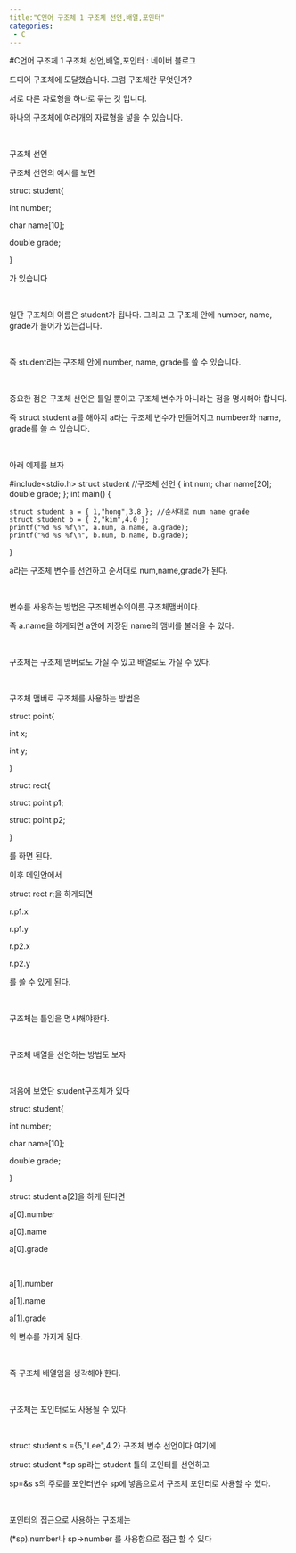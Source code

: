 ```yaml
---
title:"C언어 구조체 1 구조체 선언,배열,포인터"
categories:
 - C
---
```

#C언어 구조체 1 구조체 선언,배열,포인터 : 네이버 블로그
<div class="wrap_rabbit pcol2 _param(1) _postViewArea221562816897" id="post-view221562816897">
<!-- Rabbit HTML --><div class="se-viewer se-theme-default" lang="ko-KR">
<!-- SE_DOC_HEADER_END -->
<div class="se-main-container">
<div class="se-component se-text se-l-default" id="SE-48d94c0c-067c-4bdb-bb50-478d4d1367f9">
<div class="se-component-content">
<div class="se-section se-section-text se-l-default">
<div class="se-module se-module-text"><!-- SE-TEXT { --><p class="se-text-paragraph se-text-paragraph-align-" id="SE-b16b02a5-c8f8-4c20-94e2-aad3607b5566" style=""><span class="se-fs- se-ff-" id="SE-528779d1-03dd-4e27-bec7-2c4415b1688f" style="">드디어 구조체에 도달했습니다. 그럼 구조체란 무엇인가?</span></p><!-- } SE-TEXT --><!-- SE-TEXT { --><p class="se-text-paragraph se-text-paragraph-align-" id="SE-a37ecf9a-190e-4bd9-a386-04b70f61f514" style=""><span class="se-fs- se-ff-" id="SE-344979c7-1431-4aa6-ac47-4bfa4590dea2" style="">서로 다른 자료형을 하나로 묶는 것 입니다.</span></p><!-- } SE-TEXT --><!-- SE-TEXT { --><p class="se-text-paragraph se-text-paragraph-align-" id="SE-21bc318b-5924-4a41-9b57-52eee3169a8b" style=""><span class="se-fs- se-ff-" id="SE-8d783ef8-2db4-4bf8-b74d-575f381bd461" style="">하나의 구조체에 여러개의 자료형을 넣을 수 있습니다.</span></p><!-- } SE-TEXT --><!-- SE-TEXT { --><p class="se-text-paragraph se-text-paragraph-align-" id="SE-0ba686fe-43b8-4b3f-a182-c0168a6e893d" style=""><span class="se-fs- se-ff-" id="SE-b2049fa9-ff00-4d84-a308-f12000a3bb29" style="">​</span></p><!-- } SE-TEXT --><!-- SE-TEXT { --><p class="se-text-paragraph se-text-paragraph-align-" id="SE-d4211ed6-ad9f-46aa-9ca5-f51d2cc3d18b" style=""><span class="se-fs- se-ff-" id="SE-512a9b89-e5a1-472e-92ab-6bd80435193a" style="">구조체 선언</span></p><!-- } SE-TEXT --><!-- SE-TEXT { --><p class="se-text-paragraph se-text-paragraph-align-" id="SE-f4f1dd0d-29cc-45be-851c-d253e14ee5db" style=""><span class="se-fs- se-ff-" id="SE-c48162b8-9fce-4643-b355-d97f5cfab0fe" style="">구조체 선언의 예시를 보면</span></p><!-- } SE-TEXT --><!-- SE-TEXT { --><p class="se-text-paragraph se-text-paragraph-align-" id="SE-f4a65a91-0bf5-4ea0-a470-538a5e9874f9" style=""><span class="se-fs- se-ff-" id="SE-a4e1e7c3-d261-4c6e-b8d1-85170a0d54c1" style="">struct student{</span></p><!-- } SE-TEXT --><!-- SE-TEXT { --><p class="se-text-paragraph se-text-paragraph-align-" id="SE-4f50660e-0c58-407c-b15c-533459e41a6f" style=""><span class="se-fs- se-ff-" id="SE-72783b46-367d-4fec-a69c-702e1e39dd34" style="">   int number;</span></p><!-- } SE-TEXT --><!-- SE-TEXT { --><p class="se-text-paragraph se-text-paragraph-align-" id="SE-ad45e748-5609-42e0-b798-b380126da1a5" style=""><span class="se-fs- se-ff-" id="SE-29f301de-a592-418b-87fa-174105b1b17d" style="">   char name[10];</span></p><!-- } SE-TEXT --><!-- SE-TEXT { --><p class="se-text-paragraph se-text-paragraph-align-" id="SE-c0a0f629-c81d-4090-87c9-983406695b3c" style=""><span class="se-fs- se-ff-" id="SE-3d5e1555-b075-4fcc-b408-7a33af4439b7" style="">   double grade;</span></p><!-- } SE-TEXT --><!-- SE-TEXT { --><p class="se-text-paragraph se-text-paragraph-align-" id="SE-b02674b5-d8c2-442d-9bef-a737112d1e72" style=""><span class="se-fs- se-ff-" id="SE-c979c97c-49f7-4254-b43e-5739539152e4" style="">}</span></p><!-- } SE-TEXT --><!-- SE-TEXT { --><p class="se-text-paragraph se-text-paragraph-align-" id="SE-16dfdc0b-644b-4415-b7ec-f01643193abf" style=""><span class="se-fs- se-ff-" id="SE-67bb2ba5-7b53-43a6-a2e8-e92a31aa59ae" style="">가 있습니다</span></p><!-- } SE-TEXT --><!-- SE-TEXT { --><p class="se-text-paragraph se-text-paragraph-align-" id="SE-4c02f1aa-9020-4fdc-b17e-b044c5112766" style=""><span class="se-fs- se-ff-" id="SE-9d91fb87-be64-4efb-ab10-e3f03617641e" style="">​</span></p><!-- } SE-TEXT --><!-- SE-TEXT { --><p class="se-text-paragraph se-text-paragraph-align-" id="SE-b95bcc03-5796-450c-b48d-990bc930c885" style=""><span class="se-fs- se-ff-" id="SE-fdc99eb9-e674-4a72-b94d-48939cb2afb7" style="">일단 구조체의 이름은 student가 됩나다. 그리고 그 구조체 안에 number, name, grade가 들어가 있는겁니다.</span></p><!-- } SE-TEXT --><!-- SE-TEXT { --><p class="se-text-paragraph se-text-paragraph-align-" id="SE-e7fa1fc1-aaeb-4b5b-babe-c9fe21f6fa0b" style=""><span class="se-fs- se-ff-" id="SE-e2c3e823-6432-4854-a65a-5f21a95a87e4" style="">​</span></p><!-- } SE-TEXT --><!-- SE-TEXT { --><p class="se-text-paragraph se-text-paragraph-align-" id="SE-1db0957b-052f-4b2f-ad57-d3200cc63bb5" style=""><span class="se-fs- se-ff-" id="SE-eae77308-f414-4b4f-bf28-da9df3d822c0" style="">즉 student라는 구조체 안에 number, name, grade를 쓸 수 있습니다.</span></p><!-- } SE-TEXT --><!-- SE-TEXT { --><p class="se-text-paragraph se-text-paragraph-align-" id="SE-d0dea35d-dad0-4eaf-b41d-cdb4f4e0daf1" style=""><span class="se-fs- se-ff-" id="SE-db0b801c-fde8-4845-ad9f-df5a9047653c" style="">​</span></p><!-- } SE-TEXT --><!-- SE-TEXT { --><p class="se-text-paragraph se-text-paragraph-align-" id="SE-54d3b0e1-ef64-4b1b-800e-4c38ec974c43" style=""><span class="se-fs- se-ff-" id="SE-d4f3aa75-9eba-4dc7-b572-b6c6faca1696" style="">중요한 점은 구조체 선언은 틀일 뿐이고 구조체 변수가 아니라는 점을 명시해야 합니다.</span></p><!-- } SE-TEXT --><!-- SE-TEXT { --><p class="se-text-paragraph se-text-paragraph-align-" id="SE-06253d78-5594-4a8a-87c4-325e25c9b925" style=""><span class="se-fs- se-ff-" id="SE-c2b47774-d65b-44e0-86d6-de86257cc17f" style="">즉 struct student a를 해야지 a라는 구조체 변수가 만들어지고 numbeer와 name, grade를 쓸 수 있습니다.</span></p><!-- } SE-TEXT --><!-- SE-TEXT { --><p class="se-text-paragraph se-text-paragraph-align-" id="SE-e199f888-a004-4402-af0c-9b8926176d34" style=""><span class="se-fs- se-ff-" id="SE-c0ba83f5-574b-4fa9-a6ea-0435f64420ad" style="">​</span></p><!-- } SE-TEXT --><!-- SE-TEXT { --><p class="se-text-paragraph se-text-paragraph-align-" id="SE-b371f38d-653e-46a3-950e-8e0d57710dc2" style=""><span class="se-fs- se-ff-" id="SE-c56bd97f-0758-48d3-bd8f-09eeb8727f90" style="">아래 예제를 보자</span></p><!-- } SE-TEXT --></div>
</div>
</div>
</div> <div class="se-component se-code se-l-default" id="SE-9ea49528-7407-4157-a89f-5afd4fb10774">
<div class="se-component-content">
<div class="se-section se-section-code se-l-default">
<div class="se-module se-module-code se-fs-fs13">
<div class="se-code-source">
<div class="__se_code_view language-javascript">#include&lt;stdio.h&gt;
struct student //구조체 선언
{
	int num;
	char name[20];
	double grade;
};
int main() {

	struct student a = { 1,"hong",3.8 }; //순서대로 num name grade
	struct student b = { 2,"kim",4.0 };
	printf("%d %s %f\n", a.num, a.name, a.grade);
	printf("%d %s %f\n", b.num, b.name, b.grade);
}</div>
</div>
</div>
</div>
</div>
<script class="__se_module_data" data-module='{"type":"v2_code", "id" : "SE-9ea49528-7407-4157-a89f-5afd4fb10774"}' type="text/data"></script>
</div> <div class="se-component se-text se-l-default" id="SE-fa1d2842-8a4a-4dc9-a455-ccbd6c650c6f">
<div class="se-component-content">
<div class="se-section se-section-text se-l-default">
<div class="se-module se-module-text"><!-- SE-TEXT { --><p class="se-text-paragraph se-text-paragraph-align-" id="SE-14575cf1-a67b-4b3c-8874-2cbf787a56f7" style=""><span class="se-fs- se-ff-" id="SE-6204efee-2102-4426-8a15-06be0253b9dd" style="">a라는 구조체 변수를 선언하고 순서대로 num,name,grade가 된다.</span></p><!-- } SE-TEXT --><!-- SE-TEXT { --><p class="se-text-paragraph se-text-paragraph-align-" id="SE-182fd26a-8b53-4a58-be00-3c327b5158e1" style=""><span class="se-fs- se-ff-" id="SE-f5a28579-8b2b-4713-9671-16d1ce3bed25" style="">​</span></p><!-- } SE-TEXT --><!-- SE-TEXT { --><p class="se-text-paragraph se-text-paragraph-align-" id="SE-9b2120da-6199-4ee4-a80c-b9125aea4de0" style=""><span class="se-fs- se-ff-" id="SE-a77e19a9-03f8-422f-aacb-58ea36e2833f" style="">변수를 사용하는 방법은 구조체변수의이름.구조체맴버이다.</span></p><!-- } SE-TEXT --><!-- SE-TEXT { --><p class="se-text-paragraph se-text-paragraph-align-" id="SE-b68dd86a-0904-41f4-b80c-485397bc3557" style=""><span class="se-fs- se-ff-" id="SE-630a55be-302e-4af8-be60-ced15b3eb081" style="">즉 a.name을 하게되면 a안에 저장된 name의 맴버를 불러올 수 있다.</span></p><!-- } SE-TEXT --><!-- SE-TEXT { --><p class="se-text-paragraph se-text-paragraph-align-" id="SE-8f39ef9a-59f0-47c2-a78c-2cabf944fd1e" style=""><span class="se-fs- se-ff-" id="SE-4275c68b-8e0b-4de9-a185-433ba90feb3b" style="">​</span></p><!-- } SE-TEXT --><!-- SE-TEXT { --><p class="se-text-paragraph se-text-paragraph-align-" id="SE-7e039ab6-d39e-4008-bb2d-5f82719ad8e1" style=""><span class="se-fs- se-ff-" id="SE-d0d4fa75-82d3-4189-b136-eaabe28a45ec" style="">구조체는 구조체 맴버로도 가질 수 있고 배열로도 가질 수 있다.</span></p><!-- } SE-TEXT --><!-- SE-TEXT { --><p class="se-text-paragraph se-text-paragraph-align-" id="SE-7e970921-3b88-41d8-9b7a-8f3fb0c018b8" style=""><span class="se-fs- se-ff-" id="SE-155d4111-2f77-478b-987f-92bb604fe53d" style="">​</span></p><!-- } SE-TEXT --><!-- SE-TEXT { --><p class="se-text-paragraph se-text-paragraph-align-" id="SE-f1425969-7e86-4bcf-9069-ae0d4350308a" style=""><span class="se-fs- se-ff-" id="SE-c4ee82e6-fd7c-4629-8357-0f60bdb5155c" style="">구조체 맴버로 구조체를 사용하는 방법은</span></p><!-- } SE-TEXT --><!-- SE-TEXT { --><p class="se-text-paragraph se-text-paragraph-align-" id="SE-7a5697fd-3c22-4856-abfa-cbff8878271a" style=""><span class="se-fs- se-ff-" id="SE-ef18d70d-9bf7-4aa0-b29c-9feabe6bce58" style="">struct point{</span></p><!-- } SE-TEXT --><!-- SE-TEXT { --><p class="se-text-paragraph se-text-paragraph-align-" id="SE-d6e731f0-5d72-46a0-ac2e-eba47af7c263" style=""><span class="se-fs- se-ff-" id="SE-d28aa31c-306a-4434-abab-c29d45ac0d21" style="">   int x;</span></p><!-- } SE-TEXT --><!-- SE-TEXT { --><p class="se-text-paragraph se-text-paragraph-align-" id="SE-e931cbca-ea9f-45a7-b2ef-1541ed0cb1c1" style=""><span class="se-fs- se-ff-" id="SE-b13b4a09-75ca-433b-ac2d-4e25e15e8607" style="">   int y;</span></p><!-- } SE-TEXT --><!-- SE-TEXT { --><p class="se-text-paragraph se-text-paragraph-align-" id="SE-78d04dff-1235-4dec-9901-f62be4112165" style=""><span class="se-fs- se-ff-" id="SE-0f7d24c7-4fd6-4ce5-a199-de38eab52ef5" style="">}</span></p><!-- } SE-TEXT --><!-- SE-TEXT { --><p class="se-text-paragraph se-text-paragraph-align-" id="SE-e61a5f23-e2fd-4370-b874-f01b4a9a5965" style=""><span class="se-fs- se-ff-" id="SE-25a72ab0-df34-478f-b4fb-d28013d17408" style="">struct rect{</span></p><!-- } SE-TEXT --><!-- SE-TEXT { --><p class="se-text-paragraph se-text-paragraph-align-" id="SE-cf5edf00-28d9-4be6-9fe2-e382a067f81b" style=""><span class="se-fs- se-ff-" id="SE-7cfc1b7d-0051-4221-974c-9e89448c3f4c" style="">   struct point p1;</span></p><!-- } SE-TEXT --><!-- SE-TEXT { --><p class="se-text-paragraph se-text-paragraph-align-" id="SE-476d2b71-8bc4-411f-95a2-0466f23e20e7" style=""><span class="se-fs- se-ff-" id="SE-04e5e582-fe7e-4f55-b92c-af603a75a1ac" style="">   struct point p2;</span></p><!-- } SE-TEXT --><!-- SE-TEXT { --><p class="se-text-paragraph se-text-paragraph-align-" id="SE-39d8ed9c-e863-4108-ba40-fa3573a73b0b" style=""><span class="se-fs- se-ff-" id="SE-33a30149-603f-4115-b0f4-7a28d1f19790" style="">}</span></p><!-- } SE-TEXT --><!-- SE-TEXT { --><p class="se-text-paragraph se-text-paragraph-align-" id="SE-f7420225-14e8-4084-84ae-ca11a5edeeb1" style=""><span class="se-fs- se-ff-" id="SE-c99943bb-ee4d-4578-92ba-7c5d59e5745e" style="">를 하면 된다.</span></p><!-- } SE-TEXT --><!-- SE-TEXT { --><p class="se-text-paragraph se-text-paragraph-align-" id="SE-0dd4dd24-51a3-44e2-b9d0-fd92d02961e8" style=""><span class="se-fs- se-ff-" id="SE-5fdc0a0d-2da2-48fc-82f6-ec294b7329d5" style="">이후 메인안에서</span></p><!-- } SE-TEXT --><!-- SE-TEXT { --><p class="se-text-paragraph se-text-paragraph-align-" id="SE-8d221e29-bd4f-4a82-8668-bb31e93ac270" style=""><span class="se-fs- se-ff-" id="SE-8bc3a884-eedf-4376-a662-ae9d62d82e06" style="">struct rect r;을 하게되면</span></p><!-- } SE-TEXT --><!-- SE-TEXT { --><p class="se-text-paragraph se-text-paragraph-align-" id="SE-eb57531e-97b3-4f8f-8aeb-e306022a2c91" style=""><span class="se-fs- se-ff-" id="SE-7c0ec90a-d1a9-4db3-bc5f-c9db92cda53a" style="">r.p1.x</span></p><!-- } SE-TEXT --><!-- SE-TEXT { --><p class="se-text-paragraph se-text-paragraph-align-" id="SE-5621318b-a413-4865-80bb-b9e25cc86063" style=""><span class="se-fs- se-ff-" id="SE-f803136b-b3a8-4451-a81b-195f749a2b92" style="">r.p1.y</span></p><!-- } SE-TEXT --><!-- SE-TEXT { --><p class="se-text-paragraph se-text-paragraph-align-" id="SE-f7bb6398-e5e4-49cf-9ba4-fa58cb527785" style=""><span class="se-fs- se-ff-" id="SE-ace7ed34-7370-430f-b9b6-7a84041028a6" style="">r.p2.x</span></p><!-- } SE-TEXT --><!-- SE-TEXT { --><p class="se-text-paragraph se-text-paragraph-align-" id="SE-ce379faf-d0a2-4fef-a8cc-27da782caf6d" style=""><span class="se-fs- se-ff-" id="SE-f27d0795-86cd-4c96-8a8e-45e7e7246942" style="">r.p2.y</span></p><!-- } SE-TEXT --><!-- SE-TEXT { --><p class="se-text-paragraph se-text-paragraph-align-" id="SE-cc573f85-4e1f-45a4-9ea3-8d5c9c5a04b6" style=""><span class="se-fs- se-ff-" id="SE-a0912b74-0fc1-43e6-8d79-07194a82364f" style="">를 쓸 수 있게 된다.</span></p><!-- } SE-TEXT --><!-- SE-TEXT { --><p class="se-text-paragraph se-text-paragraph-align-" id="SE-24f7fdf3-2c3d-41a3-a7e7-d3f46976c369" style=""><span class="se-fs- se-ff-" id="SE-7bbad96b-030a-4811-8c5d-b3498610ad04" style="">​</span></p><!-- } SE-TEXT --><!-- SE-TEXT { --><p class="se-text-paragraph se-text-paragraph-align-" id="SE-b1aee7a8-5082-48a8-a14d-cb919c7fc07c" style=""><span class="se-fs- se-ff-" id="SE-b1354f61-fbcc-4832-91d9-8bb9c4506b4e" style="">구조체는 틀임을 명시해야한다.</span></p><!-- } SE-TEXT --><!-- SE-TEXT { --><p class="se-text-paragraph se-text-paragraph-align-" id="SE-13be4fbe-4de9-4a85-98d5-2f74dce5b505" style=""><span class="se-fs- se-ff-" id="SE-74599283-e276-4950-8046-94c6adbef037" style="">​</span></p><!-- } SE-TEXT --><!-- SE-TEXT { --><p class="se-text-paragraph se-text-paragraph-align-" id="SE-fa9140e5-ab7f-49f7-a820-504e9a0c7547" style=""><span class="se-fs- se-ff-" id="SE-53da58f7-ed50-429f-90b9-a33eff6ffd41" style="">구조체 배열을 선언하는 방법도 보자</span></p><!-- } SE-TEXT --><!-- SE-TEXT { --><p class="se-text-paragraph se-text-paragraph-align-" id="SE-92fcf031-a135-4737-bf5e-e85a5d9cb69c" style=""><span class="se-fs- se-ff-" id="SE-1065f107-fbaf-4d49-9621-117e3c960f9e" style="">​</span></p><!-- } SE-TEXT --><!-- SE-TEXT { --><p class="se-text-paragraph se-text-paragraph-align-" id="SE-bf8aa000-9590-41fc-8c52-af61b3b1bd85" style=""><span class="se-fs- se-ff-" id="SE-e2f447ed-141f-4b44-bd84-0cd59fca1cfc" style="">처음에 보았단 student구조체가 있다</span></p><!-- } SE-TEXT --><!-- SE-TEXT { --><p class="se-text-paragraph se-text-paragraph-align-" id="SE-9792a749-e880-4b89-b3cd-0cec2c9fd655" style=""><span class="se-fs- se-ff-" id="SE-74bdd15b-0dee-4a29-a30b-cb9afd04afc7" style="">struct student{</span></p><!-- } SE-TEXT --><!-- SE-TEXT { --><p class="se-text-paragraph se-text-paragraph-align-" id="SE-07818919-be8a-4743-90c3-0e89ffb8a382" style=""><span class="se-fs- se-ff-" id="SE-ad0d8fca-b12a-4648-80b3-97ea085fa8b3" style="">   int number;</span></p><!-- } SE-TEXT --><!-- SE-TEXT { --><p class="se-text-paragraph se-text-paragraph-align-" id="SE-ec44c5e3-127d-4c0d-aab6-2a3de5b415ae" style=""><span class="se-fs- se-ff-" id="SE-dea795d4-78d0-4d44-8240-a64d461fe0da" style="">   char name[10];</span></p><!-- } SE-TEXT --><!-- SE-TEXT { --><p class="se-text-paragraph se-text-paragraph-align-" id="SE-8c53ae6f-d94b-4269-ba52-1b4e823a927a" style=""><span class="se-fs- se-ff-" id="SE-7c4afc9a-0620-426b-8b55-f5dac5ad51bd" style="">   double grade;</span></p><!-- } SE-TEXT --><!-- SE-TEXT { --><p class="se-text-paragraph se-text-paragraph-align-" id="SE-47eb3362-13e0-4c45-afed-c73876422698" style=""><span class="se-fs- se-ff-" id="SE-63bdbb4f-81a4-4953-97ae-22c1443dfcc7" style="">}</span></p><!-- } SE-TEXT --><!-- SE-TEXT { --><p class="se-text-paragraph se-text-paragraph-align-" id="SE-5d4a8ada-71a3-48ea-a082-e8949497876a" style=""><span class="se-fs- se-ff-" id="SE-6c63a3c7-255d-4900-8efe-0a984c9572d0" style="">struct student a[2]을 하게 된다면</span></p><!-- } SE-TEXT --><!-- SE-TEXT { --><p class="se-text-paragraph se-text-paragraph-align-" id="SE-811a71e9-323a-43f5-bede-1a244163aabd" style=""><span class="se-fs- se-ff-" id="SE-324ff786-0f61-4543-a83d-14b242d9bdca" style="">a[0].number</span></p><!-- } SE-TEXT --><!-- SE-TEXT { --><p class="se-text-paragraph se-text-paragraph-align-" id="SE-e297603c-fb09-4795-88c0-fefb03b5ba60" style=""><span class="se-fs- se-ff-" id="SE-a9613106-55d5-4a01-8f71-a9543a65c7df" style="">a[0].name</span></p><!-- } SE-TEXT --><!-- SE-TEXT { --><p class="se-text-paragraph se-text-paragraph-align-" id="SE-631a7f66-9180-4578-ba36-5d1123c300b3" style=""><span class="se-fs- se-ff-" id="SE-b92fcc78-463b-43e6-9d13-6e9b325d49a1" style="">a[0].grade</span></p><!-- } SE-TEXT --><!-- SE-TEXT { --><p class="se-text-paragraph se-text-paragraph-align-" id="SE-6d8971fb-0ed8-4879-a93c-802c040f9deb" style=""><span class="se-fs- se-ff-" id="SE-fdc6759f-be54-4ac0-a32d-aa1bdae2d320" style="">​</span></p><!-- } SE-TEXT --><!-- SE-TEXT { --><p class="se-text-paragraph se-text-paragraph-align-" id="SE-126e7a59-2ae3-4cd1-b3fd-c49d8b6423a0" style=""><span class="se-fs- se-ff-" id="SE-d63b0c5a-fac7-4a02-9cb3-31ce0319f44f" style="">a[1].number</span></p><!-- } SE-TEXT --><!-- SE-TEXT { --><p class="se-text-paragraph se-text-paragraph-align-" id="SE-9fb6b8b8-03d0-46be-9261-d493b74df401" style=""><span class="se-fs- se-ff-" id="SE-63de5815-3176-4b6b-950d-8cdbf5eb0aeb" style="">a[1].name</span></p><!-- } SE-TEXT --><!-- SE-TEXT { --><p class="se-text-paragraph se-text-paragraph-align-" id="SE-a2e1e076-9add-489f-b948-0d35b4b81628" style=""><span class="se-fs- se-ff-" id="SE-d5046fef-30fe-4fc3-973a-da84d98a720a" style="">a[1].grade</span></p><!-- } SE-TEXT --><!-- SE-TEXT { --><p class="se-text-paragraph se-text-paragraph-align-" id="SE-96e16b51-b05e-409e-97a1-4fa189cb3cc2" style=""><span class="se-fs- se-ff-" id="SE-44c250c2-8163-4bbc-9a9d-ad8dc73311f7" style="">의 변수를 가지게 된다.</span></p><!-- } SE-TEXT --><!-- SE-TEXT { --><p class="se-text-paragraph se-text-paragraph-align-" id="SE-a93884ac-90c1-49c1-93c5-9269070b285b" style=""><span class="se-fs- se-ff-" id="SE-496fecf3-02c1-4f32-9711-74b32aea78a6" style="">​</span></p><!-- } SE-TEXT --><!-- SE-TEXT { --><p class="se-text-paragraph se-text-paragraph-align-" id="SE-9b75e013-7668-436e-ae79-c01a3085d8b9" style=""><span class="se-fs- se-ff-" id="SE-2d530039-975c-4740-95da-66b5a5091494" style="">즉 구조체 배열임을 생각해야 한다.</span></p><!-- } SE-TEXT --><!-- SE-TEXT { --><p class="se-text-paragraph se-text-paragraph-align-" id="SE-cf442587-1132-475d-b0b3-8da6ac3a86b7" style=""><span class="se-fs- se-ff-" id="SE-d5faebaf-79c3-413f-a01e-bd325e995d9a" style="">​</span></p><!-- } SE-TEXT --><!-- SE-TEXT { --><p class="se-text-paragraph se-text-paragraph-align-" id="SE-b933a19a-f874-4739-9b5e-521aa4adfe06" style=""><span class="se-fs- se-ff-" id="SE-02619a8c-07ed-4c5a-a854-f7fd00f8dfa6" style="">구조체는 포인터로도 사용될 수 있다.</span></p><!-- } SE-TEXT --><!-- SE-TEXT { --><p class="se-text-paragraph se-text-paragraph-align-" id="SE-3f7d6523-41b5-49e2-8a88-1d791268959a" style=""><span class="se-fs- se-ff-" id="SE-d1a031ed-afee-43ad-a3e7-2df3d593a2a5" style="">​</span></p><!-- } SE-TEXT --><!-- SE-TEXT { --><p class="se-text-paragraph se-text-paragraph-align-" id="SE-f8ec393f-136d-40fa-8a97-26c94c642f0a" style=""><span class="se-fs- se-ff-" id="SE-9cc0e564-28c9-4540-b56c-99954f7e05f3" style="">struct student s ={5,"Lee",4.2} 구조체 변수 선언이다 여기에</span></p><!-- } SE-TEXT --><!-- SE-TEXT { --><p class="se-text-paragraph se-text-paragraph-align-" id="SE-ce289e7d-b7b9-4e7f-9c4c-ca3712271395" style=""><span class="se-fs- se-ff-" id="SE-ae7c7118-dc5d-4b55-9cfd-8152758460bc" style="">struct student *sp sp라는 student 틀의 포인터를 선언하고</span></p><!-- } SE-TEXT --><!-- SE-TEXT { --><p class="se-text-paragraph se-text-paragraph-align-" id="SE-e610eda7-0f62-4ccc-876e-90ca031d5a13" style=""><span class="se-fs- se-ff-" id="SE-3762ded1-c4b5-4c42-bdca-e7af761b828f" style="">sp=&amp;s s의 주로를 포인터변수 sp에 넣음으로서 구조체 포인터로 사용할 수 있다.</span></p><!-- } SE-TEXT --><!-- SE-TEXT { --><p class="se-text-paragraph se-text-paragraph-align-" id="SE-6b982edb-13de-4061-84a8-43c9d1bd73ff" style=""><span class="se-fs- se-ff-" id="SE-bff86e8d-3525-4155-be26-4d4b578d5947" style="">​</span></p><!-- } SE-TEXT --><!-- SE-TEXT { --><p class="se-text-paragraph se-text-paragraph-align-" id="SE-7744a0c9-71da-4d77-96d9-716d1408bda5" style=""><span class="se-fs- se-ff-" id="SE-3127c98b-e0a3-4e70-b8d8-ac8166f461df" style="">포인터의 접근으로 사용하는 구조체는 </span></p><!-- } SE-TEXT --><!-- SE-TEXT { --><p class="se-text-paragraph se-text-paragraph-align-" id="SE-9f433489-2db2-48cb-adb3-e0b51f0ca14c" style=""><span class="se-fs- se-ff-" id="SE-ccd05d66-09fd-4cd8-9ed7-ef2e8927aacb" style="">(*sp).number나 sp-&gt;number 를 사용함으로 접근 할 수 있다</span></p><!-- } SE-TEXT --></div>
</div>
</div>
</div> </div>
</div>
</div>